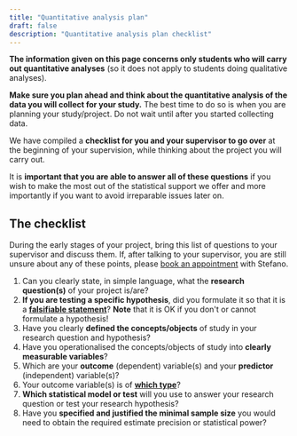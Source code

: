 ```yaml
---
title: "Quantitative analysis plan"
draft: false
description: "Quantitative analysis plan checklist"
---
```


**The information given on this page concerns only students who will carry out quantitative analyses** (so it does not apply to students doing qualitative analyses).

**Make sure you plan ahead and think about the quantitative analysis of the data you will collect for your study.**
The best time to do so is when you are planning your study/project. Do not wait until after you started collecting data.

We have compiled a **checklist for you and your supervisor to go over** at the beginning of your supervision, while thinking about the project you will carry out.

It is **important that you are able to answer all of these questions** if you wish to make the most out of the statistical support we offer and more importantly if you want to avoid irreparable issues later on.

## The checklist

During the early stages of your project, bring this list of questions to your supervisor and discuss them.
If, after talking to your supervisor, you are still unsure about any of these points, please [book an appointment](https://uoeling.github.io/support/) with Stefano.

1. Can you clearly state, in simple language, what the **research question(s)** of your project is/are?
1. **If you are testing a specific hypothesis**, did you formulate it so that it is a [**falsifiable statement**](falsifiable/)? **Note** that it is OK if you don't or cannot formulate a hypothesis!
1. Have you clearly **defined the concepts/objects** of study in your research question and hypothesis?
1. Have you operationalised the concepts/objects of study into **clearly measurable variables**?
1. Which are your **outcome** (dependent) variable(s) and your **predictor** (independent) variable(s)?
1. Your outcome variable(s) is of [**which type**](variable-types/)?
1. **Which statistical model or test** will you use to answer your research question or test your research hypothesis?
1. Have you **specified and justified the minimal sample size** you would need to obtain the required estimate precision or statistical power?

